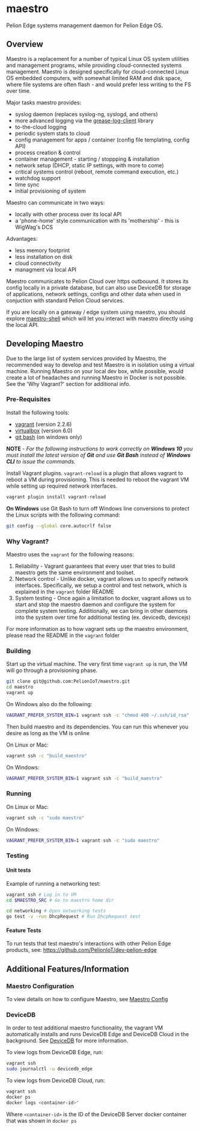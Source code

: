# maestro
Pelion Edge systems management daemon for Pelion Edge OS. 

## Overview

Maestro is a replacement for a number of typical Linux OS system utilities and management programs, while providing cloud-connected systems management. Maestro is designed specifically for cloud-connected Linux OS embedded computers, with somewhat limited RAM and disk space, where file systems are often flash - and would prefer less writing to the FS over time.

Major tasks maestro provides:
- syslog daemon (replaces syslog-ng, syslogd, and others)
- more advanced logging via the [grease-log-client](https://github.com/PelionIoT/grease-log-client) library
- to-the-cloud logging
- periodic system stats to cloud
- config management for apps / container (config file templating, config API)
- process creation & control
- container management - starting / stoppping & installation
- network setup (DHCP, static IP settings, with more to come)
- critical systems control (reboot, remote command execution, etc.)
- watchdog support
- time sync
- initial provisioning of system

Maestro can communicate in two ways:
- locally with other process over its local API
- a 'phone-home' style communication with its 'mothership' - this is WigWag's DCS

Advantages:
- less memory footprint
- less installation on disk
- cloud connectivity
- managment via local API

Maestro communicates to Pelion Cloud over https outbouund. It stores its config locally in a private database, but can also use DeviceDB for storage of applications, network settings, configs and other data when used in conjuction with standard Pelion Cloud services.

If you are locally on a gateway / edge system using maestro, you should explore [maestro-shell](https://github.com/PelionIoT/maestro-shell) which will let you interact with maestro directly using the local API.

## Developing Maestro

Due to the large list of system services provided by Maestro, the recommended way to develop and test Maestro is in isolation using a virtual machine.  Running Maestro on your local dev box, while possible, would create a lot of headaches and running Maestro in Docker is not possible.  See the 'Why Vagrant?' section for additional info.

### Pre-Requisites

Install the following tools:

* [vagrant](https://www.vagrantup.com/) (version 2.2.6)
* [virtualbox](https://www.virtualbox.org/) (version 6.0)
* [git bash](https://git-scm.com/downloads) (on windows only)

**NOTE** - 
_For the following instructions to work correctly on **Windows 10** you must install the latest version of **Git** and use **Git Bash** instead of **Windows CLI** to issue the commands._

Install Vagrant plugins. `vagrant-reload` is a plugin that allows vagrant to reboot a VM during provisioning. This is needed to reboot the vagrant VM while setting up required network interfaces.

```bash
vagrant plugin install vagrant-reload
```

**On Windows** use Git Bash to turn off Windows line conversions to protect the Linux scripts with the following command:
```bash
git config --global core.autocrlf false
```

### Why Vagrant?

Maestro uses the `vagrant` for the following reasons:
1. Reliability - Vagrant guarantees that every user that tries to build maestro gets the same environment and toolset.
2. Network control - Unlike docker, vagrant allows us to specify network interfaces. Specifically, we setup a control and test network, which is explained in the `vagrant` folder README
3. System testing - Once again a limitation to docker, vagrant allows us to start and stop the maestro daemon and configure the system for complete system testing. Additionally, we can bring in other daemons into the system over time for additional testing (ex. devicedb, devicejs)

For more information as to how vagrant sets up the maestro environment, please read the README in the `vagrant` folder

### Building

Start up the virtual machine. The very first time `vagrant up` is run, the VM will go through a provisioning phase.

```bash
git clone git@github.com:PelionIoT/maestro.git
cd maestro
vagrant up
```

On Windows also do the following:
```bash
VAGRANT_PREFER_SYSTEM_BIN=1 vagrant ssh -c "chmod 400 ~/.ssh/id_rsa"
```

Then build maestro and its dependencies. You can run this whenever you desire as long as the VM is online

On Linux or Mac:
```bash
vagrant ssh -c "build_maestro"
```
On Windows:
```bash
VAGRANT_PREFER_SYSTEM_BIN=1 vagrant ssh -c "build_maestro"
```

### Running

On Linux or Mac:
```bash
vagrant ssh -c "sudo maestro"
```

On Windows:
```bash
VAGRANT_PREFER_SYSTEM_BIN=1 vagrant ssh -c "sudo maestro"
```

### Testing

#### Unit tests

Example of running a networking test:

```bash
vagrant ssh # Log in to VM
cd $MAESTRO_SRC # Go to maestro home dir

cd networking # Open networking tests
go test -v -run DhcpRequest # Run DhcpRequest test
```

#### Feature Tests

To run tests that test maestro's interactions with other Pelion Edge products, see:
https://github.com/PelionIoT/dev-pelion-edge

## Additional Features/Information

### Maestro Configuration

To view details on how to configure Maestro, see [Maestro Config](docs/maestro_config.md)

### DeviceDB

In order to test additional maestro functionality, the vagrant VM automatically installs and runs DeviceDB Edge and DeviceDB Cloud in the background. See [DeviceDB](https://github.com/PelionIoT/devicedb) for more information.

To view logs from DeviceDB Edge, run:
```bash
vagrant ssh
sudo journalctl -u devicedb_edge
```

To view logs from DeviceDB Cloud, run:
```bash
vagrant ssh
docker ps
docker logs <container-id>"
```
Where `<container-id>` is the ID of the DeviceDB Server docker container that was shown in `docker ps`
